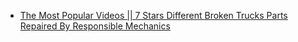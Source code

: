- [The Most Popular Videos || 7 Stars Different Broken Trucks Parts Repaired By Responsible Mechanics](https://youtu.be/A5wi7kqpQFE)
